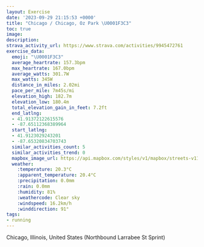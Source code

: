 ```yaml
---
layout: Exercise
date: '2023-09-29 21:15:53 +0000'
title: "Chicago / Chicago, Oz Park \U0001F3C3"
toc: true
image:
description:
strava_activity_url: https://www.strava.com/activities/9945472761
exercise_data:
  emoji: "\U0001F3C3"
  average_heartrate: 157.3bpm
  max_heartrate: 167.0bpm
  average_watts: 301.7W
  max_watts: 345W
  distance_in_miles: 2.02mi
  pace_per_mile: 7m45s/mi
  elevation_high: 182.7m
  elevation_low: 180.4m
  total_elevation_gain_in_feet: 7.2ft
  end_latlng:
  - 41.91372122615576
  - -87.65112368389964
  start_latlng:
  - 41.9123029243201
  - -87.65320834703743
  similar_activities_count: 5
  similar_activities_trend: 0
  mapbox_image_url: https://api.mapbox.com/styles/v1/mapbox/streets-v11/static/path-5+787af2-1.0(sly~Fjw~uOa%40Cm%40%40qGDwBDgEF%5B%3FKEAK%40sFG%7DRA_%40QGGMCuKAq%40CUCCGCu%40FcCBeBLc%40GGGAKEqA%3FiAIq%40EwB%40s%40G%7B%40EEOAq%40B_B%3FeBD%5BHMLOd%40%3FNBl%40%3FhC%40z%40%3Fr%40BtGBt%40DNFDRFzAARE%5CSRCbAAx%40QbBIzD%3Ff%40JfAFp%40%40dLMvDIlD%40H%40FL%40rD%40HV%60%40%3F%7CC),pin-s-s+e5b22e(-87.65318,41.9145),pin-s-f+89ae00(-87.64923999999996,41.91374999999998)/auto/800x800?access_token=pk.eyJ1Ijoiam9zaGJlY2ttYW4iLCJhIjoiY205eWR2aDd1MWZ6djJrbXc4a3M0bWZleiJ9.XiG9OWkNcZk2QzjJbxLB4A
  weather:
    :temperature: 20.3°C
    :apparent_temperature: 20.4°C
    :precipitation: 0.0mm
    :rain: 0.0mm
    :humidity: 81%
    :weathercode: Clear sky
    :windspeed: 16.2km/h
    :winddirection: 91°
tags:
- running
---
```

Chicago, Illinois, United States (Northbound Larrabee St Sprint)
